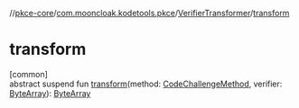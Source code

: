 //[pkce-core](../../../index.md)/[com.mooncloak.kodetools.pkce](../index.md)/[VerifierTransformer](index.md)/[transform](transform.md)

# transform

[common]\
abstract suspend fun [transform](transform.md)(method: [CodeChallengeMethod](../-code-challenge-method/index.md), verifier: [ByteArray](https://kotlinlang.org/api/latest/jvm/stdlib/kotlin/-byte-array/index.html)): [ByteArray](https://kotlinlang.org/api/latest/jvm/stdlib/kotlin/-byte-array/index.html)
